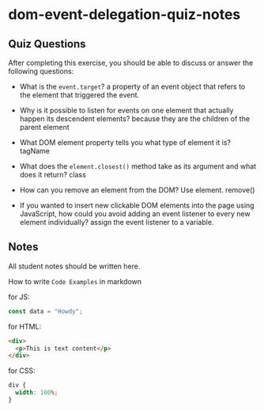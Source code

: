 # dom-event-delegation-quiz-notes

## Quiz Questions

After completing this exercise, you should be able to discuss or answer the following questions:

- What is the `event.target`?
a property of an event object that refers to the element that triggered the event.
- Why is it possible to listen for events on one element that actually happen its descendent elements?
because they are the children of the parent element

- What DOM element property tells you what type of element it is?
tagName

- What does the `element.closest()` method take as its argument and what does it return?
class

- How can you remove an element from the DOM?
Use element. remove()
- If you wanted to insert new clickable DOM elements into the page using JavaScript, how could you avoid adding an event listener to every new element individually?
assign the event listener to a variable.


## Notes

All student notes should be written here.


How to write `Code Examples` in markdown

for JS:

```javascript
const data = "Howdy";
```

for HTML:

```html
<div>
  <p>This is text content</p>
</div>
```

for CSS:

```css
div {
  width: 100%;
}
```
